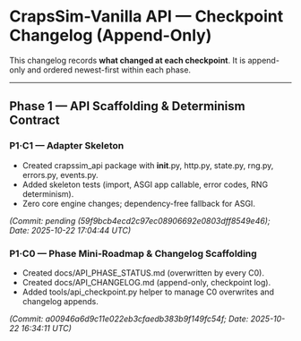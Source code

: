 # CrapsSim-Vanilla API — Checkpoint Changelog (Append-Only)

This changelog records **what changed at each checkpoint**. It is append-only and ordered newest-first within each phase.

---
## Phase 1 — API Scaffolding & Determinism Contract

### P1·C1 — Adapter Skeleton
- Created crapssim_api package with __init__.py, http.py, state.py, rng.py, errors.py, events.py.
- Added skeleton tests (import, ASGI app callable, error codes, RNG determinism).
- Zero core engine changes; dependency-free fallback for ASGI.

_(Commit: pending (59f9bcb4ecd2c97ec08906692e0803dff8549e46); Date: 2025-10-22 17:04:44 UTC)_


### P1·C0 — Phase Mini-Roadmap & Changelog Scaffolding
- Created docs/API_PHASE_STATUS.md (overwritten by every C0).
- Created docs/API_CHANGELOG.md (append-only, checkpoint log).
- Added tools/api_checkpoint.py helper to manage C0 overwrites and changelog appends.

_(Commit: a00946a6d9c11e022eb3cfaedb383b9f149fc54f; Date: 2025-10-22 16:34:11 UTC)_

